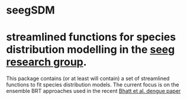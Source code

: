 seegSDM
===

# streamlined functions for species distribution modelling in the [seeg research group][1].


This package contains (or at least will contain) a set of streamlined functions to fit species distribution models. The current focus is on the ensemble BRT approaches used in the recent [Bhatt et al. dengue paper][2]

[1]: http://simonhay.zoo.ox.ac.uk/staff.php
[2]: http://dx.doi.org/10.1038/nature12060


